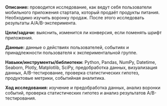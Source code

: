 **Описание:** проводится исследование, как ведут себя пользователи мобильного приложения стартапа, который продаёт продукты питания.
Необходимо изучить воронку продаж. После этого исследовать результаты A/A/B-эксперимента.

**Цели/задачи:** выяснить, изменится ли конверсия, если поменять шрифт приложения.

**Данные:** данные о действиях пользователей, событиях и принадлежности пользователя к экспериментальной группе.

**Навыки/инструменты/библиотеки:** Python, Pandas, NumPy, Datetime, Seaborn, Plotly, Matplotlib, SciPy, предобработка данных, визуализация данных, A/B-тестирование, проверка статистических гипотез, продуктовые метрики, событийная аналитика.

**Ход исследования:** изучение и предобработка данных, анализ воронки событий, проверка статистических гипотез и анализ результатов A/B-тестирования.
